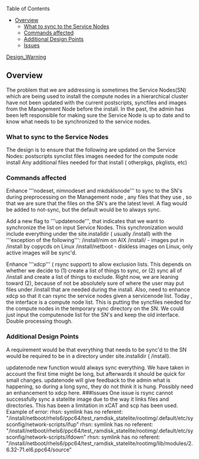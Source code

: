 <!-- START doctoc generated TOC please keep comment here to allow auto update -->
<!-- DON'T EDIT THIS SECTION, INSTEAD RE-RUN doctoc TO UPDATE -->
Table of Contents

- [Overview](#overview)
  - [What to sync to the Service Nodes](#what-to-sync-to-the-service-nodes)
  - [Commands affected](#commands-affected)
  - [Additional Design Points](#additional-design-points)
  - [Issues](#issues)

<!-- END doctoc generated TOC please keep comment here to allow auto update -->

[Design_Warning](Design_Warning)


## Overview 
The problem that we are addressing is sometimes the Service Nodes(SN)  which are being used to install the compute nodes in a hierarchical cluster have not been updated with the current postscripts, syncfiles  and images from the Management Node before the install.  In the past,  the admin has been left responsible for making sure the Service Node is up to date and to know what needs to be synchronized to the service nodes. 

### What to sync to the Service Nodes 
The design is to ensure that the following are updated on the Service Nodes:
postscripts synclist files images needed for the compute node install
Any additional files needed for that install ( otherpkgs, pkglists, etc)

### Commands affected 

Enhance  '''nodeset, nimnodeset and mkdsklsnode'''   to sync to the SN's  during preprocessing on the Management node , any files that they use , so that we are sure that the files on the SN's are  the latest level.  A flag would be added to not-sync, but the default would be to
always sync.

Add a new flag to '''updatenode''',  that indicates that we want to synchronize the list on input Service Nodes.  This synchronization would include  everything under the site.installdir ( usually /install)  with the '''exception of the following''':
/install/nim on AIX
/install/<os>   - images put in /install by copycds on Linux
/install/netboot - diskless images on Linux,  only active images will be sync'd.
 
Enhance '''xdcp''' ( rsync support)  to allow exclusion   lists.  This depends on whether we decide to (1) create a list of things to sync, or (2) sync all of /install and create a list of things to exclude.   Right now,  we are leaning toward (2), because of not be absolutely sure of where the user may put files under /install  that are needed during the install.   Also,  need to enhance xdcp so that it can rsync the service nodes given a servicenode list.  Today , the interface is a compute node list.   This is putting the syncfiles needed for the compute nodes in the temporary sync directory on the SN. We could just input the computenode list for the SN's and keep the old interface.  Double processing though.

### Additional Design Points 

A requirement would be that everything that needs to be sync'd to the SN would be required to be in a directory under site.installdir ( /install).

updatenode new  function would always sync everything.   We have taken in account the first time might be long, but afterwards it should be quick for small changes.   updatenode will give feedback to the admin what is happening, so during a long sync, they do not think it is hung.  Possibly need an enhancement to xdcp here.
###Issues 
One issue is rsync cannot successfully sync a statelite image due to the way it links files and directories.   This has been a limitation in xCAT and scp has been used.
Example of error:
rhsn: symlink has no referent: "/install/netboot/rhels6/ppc64/test_ramdisk_statelite/rootimg/.default/etc/sysconfig/network-scripts/ifup"
rhsn: symlink has no referent: "/install/netboot/rhels6/ppc64/test_ramdisk_statelite/rootimg/.default/etc/sysconfig/network-scripts/ifdown"
rhsn: symlink has no referent: "/install/netboot/rhels6/ppc64/test_ramdisk_statelite/rootimg/lib/modules/2.6.32-71.el6.ppc64/source"
